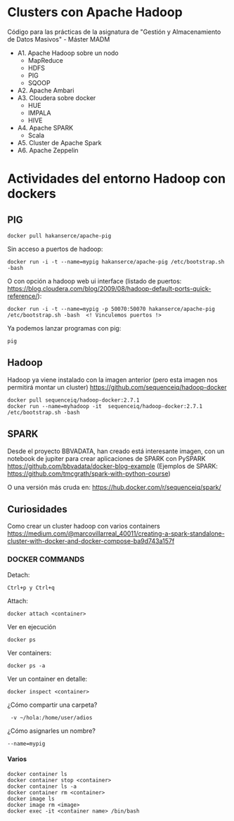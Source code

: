 # Clusters con Apache Hadoop 
Código para las prácticas de la asignatura de "Gestión y Almacenamiento de Datos Masivos" - Máster MADM

- A1. Apache Hadoop sobre un nodo
  - MapReduce
  - HDFS
  - PIG
  - SQOOP
- A2. Apache Ambari 
- A3. Cloudera sobre docker
  - HUE
  - IMPALA
  - HIVE
- A4. Apache SPARK
   - Scala
- A5. Cluster de Apache Spark
- A6. Apache Zeppelin



# Actividades del entorno Hadoop con dockers

## PIG


```
docker pull hakanserce/apache-pig
```

Sin acceso a puertos de hadoop:
```
docker run -i -t --name=mypig hakanserce/apache-pig /etc/bootstrap.sh -bash
```

O con opción a hadoop web ui interface (listado de puertos: https://blog.cloudera.com/blog/2009/08/hadoop-default-ports-quick-reference/):

```
docker run -i -t --name=mypig -p 50070:50070 hakanserce/apache-pig /etc/bootstrap.sh -bash  <! Vinculemos puertos !>
```

Ya podemos lanzar programas con pig:
```
pig
```



## Hadoop

Hadoop ya viene instalado con la imagen anterior (pero esta imagen nos permitirá montar un cluster)
https://github.com/sequenceiq/hadoop-docker

```
docker pull sequenceiq/hadoop-docker:2.7.1
docker run --name=myhadoop -it  sequenceiq/hadoop-docker:2.7.1  /etc/bootstrap.sh -bash
```

## SPARK

Desde el proyecto BBVADATA, han creado está interesante imagen, con un notebook de jupiter para crear aplicaciones de SPARK con PySPARK
https://github.com/bbvadata/docker-blog-example
(Ejemplos de SPARK: https://github.com/tmcgrath/spark-with-python-course)

O una versión más cruda en:
https://hub.docker.com/r/sequenceiq/spark/


## Curiosidades
Como crear un cluster hadoop con varios containers
https://medium.com/@marcovillarreal_40011/creating-a-spark-standalone-cluster-with-docker-and-docker-compose-ba9d743a157f


### DOCKER COMMANDS

Detach:
```
Ctrl+p y Ctrl+q 
```

Attach:
```
docker attach <container>
```

Ver en ejecución
```
docker ps 
```

Ver containers:
```
docker ps -a
```

Ver un container en detalle:
```
docker inspect <container>
```

¿Cómo compartir una carpeta?
```
 -v ~/hola:/home/user/adios
 ```

¿Cómo asignarles un nombre?
```
--name=mypig 
```

#### Varios
```
docker container ls
docker container stop <container>
docker container ls -a
docker container rm <container>
docker image ls
docker image rm <image>
docker exec -it <container name> /bin/bash
```
